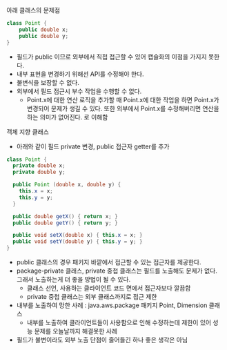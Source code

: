 아래 클래스의 문제점

```java
class Point {
	public double x;
	public double y;
}
```

- 필드가 public 이므로 외부에서 직접 접근할 수 있어 캡슐화의 이점을 가지지 못한다.
- 내부 표현을 변경하기 위해선 API를 수정해야 한다.
- 불변식을 보장할 수 없다.
- 외부에서 필드 접근시 부수 작업을 수행할 수 없다.
    - Point.x에 대한 연산 로직을 추가할 때 Point.x에 대한 작업을 하면 Point.x가 변경되어 문제가 생길 수 있다. 또한 외부에서 Point.x를 수정해버리면 연산을 하는 의미가 없어진다. 로 이해함

객체 지향 클래스

- 아래와 같이 필드 private 변경, public 접근자 getter를 추가

```java
class Point {
  private double x;
  private double y;

  public Point (double x, double y) {
    this.x = x;
    this.y = y;
  }

  public double getX() { return x; }
  public double getY() { return y; }

  public void setX(double x) { this.x = x; }
  public void setY(double y) { this.y = y; }
}
```

- public 클래스의 경우 패키지 바깥에서 접근할 수 있는 접근자를 제공한다.
- package-private 클래스, private 중첩 클래스는 필드를 노출해도 문제가 없다. 그래서 노출하는게 더 좋을 방법이 될 수 있다.
    - 클래스 선언, 사용하는 클라이언트 코드 면에서 접근자보다 깔끔함
    - private 중첩 클래스는 외부 클래스까지로 접근 제한
- 내부를 노출하여 망한 사례 : java.aws.package 패키지 Point, Dimension 클래스
    - 내부를 노출하여 클라이언트들이 사용함으로 인해 수정하는데 제한이 있어 성능 문제를 오늘날까지 해결못한 사례
- 필드가 불변이라도 외부 노출 단점이 줄어들긴 하나 좋은 생각은 아님
